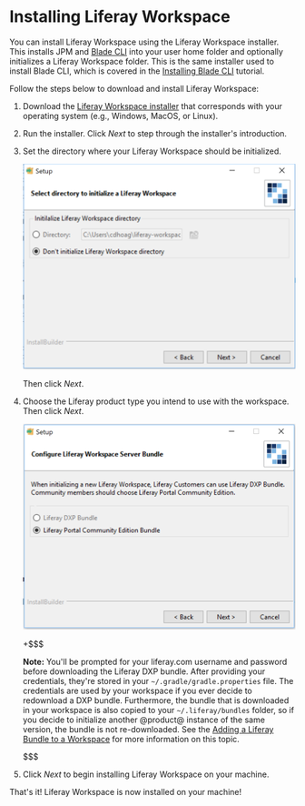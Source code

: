 # Installing Liferay Workspace [](id=installing-liferay-workspace)

You can install Liferay Workspace using the Liferay Workspace installer. This
installs JPM and
[Blade CLI](/develop/tutorials/-/knowledge_base/7-0/blade-cli) into your user
home folder and optionally initializes a Liferay Workspace folder. This is the
same installer used to install Blade CLI, which is covered in the
[Installing Blade CLI](/develop/tutorials/-/knowledge_base/7-0/installing-blade-cli)
tutorial.

Follow the steps below to download and install Liferay Workspace:

1.  Download the
    [Liferay Workspace installer](https://sourceforge.net/projects/lportal/files/Liferay%20Workspace)
    that corresponds with your operating system (e.g., Windows, MacOS, or
    Linux).

2.  Run the installer. Click *Next* to step through the installer's
    introduction.

3.  Set the directory where your Liferay Workspace should be initialized.

    ![Figure 1: Determine where your Liferay Workspace should reside.](../../../images/blade-installer-workspace-init.png)

    Then click *Next*.

4.  Choose the Liferay product type you intend to use with the workspace. Then
    click *Next*.

    ![Figure 2: Select the product version you'll use with your Liferay Workspace.](../../../images/installer-workspace-type.png)

    +$$$

    **Note:** You'll be prompted for your liferay.com username and password
    before downloading the Liferay DXP bundle. After providing your credentials,
    they're stored in your `~/.gradle/gradle.properties` file. The credentials
    are used by your workspace if you ever decide to redownload a DXP bundle.
    Furthermore, the bundle that is downloaded in your workspace is also copied
    to your `~/.liferay/bundles` folder, so if you decide to initialize another
    @product@ instance of the same version, the bundle is not re-downloaded. See
    the
    [Adding a Liferay Bundle to a Workspace](/develop/tutorials/-/knowledge_base/7-0/configuring-a-liferay-workspace#adding-a-liferay-bundle-to-a-workspace)
    for more information on this topic.

    $$$

5.  Click *Next* to begin installing Liferay Workspace on your machine.

That's it! Liferay Workspace is now installed on your machine!

